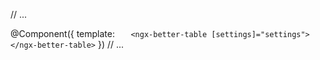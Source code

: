 // ...

@Component({
template: `    <ngx-better-table [settings]="settings"></ngx-better-table>
 `
})
// ...
